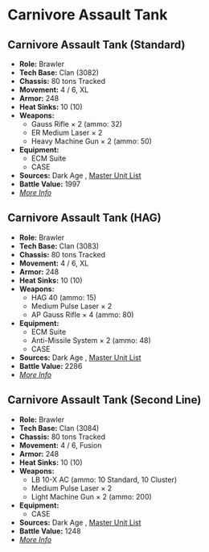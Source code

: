 # Carnivore Assault Tank 

## Carnivore Assault Tank (Standard) 

- **Role:** Brawler 
- **Tech Base:** Clan (3082) 
- **Chassis:** 80 tons Tracked 
- **Movement:** 4 / 6, XL 
- **Armor:** 248 
- **Heat Sinks:** 10 (10) 
- **Weapons:** 
  - Gauss Rifle × 2 (ammo: 32) 
  - ER Medium Laser × 2 
  - Heavy Machine Gun × 2 (ammo: 50) 
- **Equipment:** 
  - ECM Suite 
  - CASE 
- **Sources:** Dark Age , [Master Unit List](http://masterunitlist.info/Unit/Details/465/carnivore-assault-tank-standard) 
- **Battle Value:** 1997 
- [*More Info*](carnivore_assault_tank/carnivore_assault_tank_standard.md) 

## Carnivore Assault Tank (HAG) 

- **Role:** Brawler 
- **Tech Base:** Clan (3083) 
- **Chassis:** 80 tons Tracked 
- **Movement:** 4 / 6, XL 
- **Armor:** 248 
- **Heat Sinks:** 10 (10) 
- **Weapons:** 
  - HAG 40 (ammo: 15) 
  - Medium Pulse Laser × 2 
  - AP Gauss Rifle × 4 (ammo: 80) 
- **Equipment:** 
  - ECM Suite 
  - Anti-Missile System × 2 (ammo: 48) 
  - CASE 
- **Sources:** Dark Age , [Master Unit List](http://masterunitlist.info/Unit/Details/463/carnivore-assault-tank-hag) 
- **Battle Value:** 2286 
- [*More Info*](carnivore_assault_tank/carnivore_assault_tank_hag.md) 

## Carnivore Assault Tank (Second Line) 

- **Role:** Brawler 
- **Tech Base:** Clan (3084) 
- **Chassis:** 80 tons Tracked 
- **Movement:** 4 / 6, Fusion 
- **Armor:** 248 
- **Heat Sinks:** 10 (10) 
- **Weapons:** 
  - LB 10-X AC (ammo: 10 Standard, 10 Cluster) 
  - Medium Pulse Laser × 2 
  - Light Machine Gun × 2 (ammo: 200) 
- **Equipment:** 
  - CASE 
- **Sources:** Dark Age , [Master Unit List](http://masterunitlist.info/Unit/Details/464/carnivore-assault-tank-second-line) 
- **Battle Value:** 1248 
- [*More Info*](carnivore_assault_tank/carnivore_assault_tank_second_line.md) 


